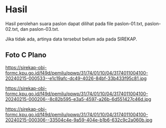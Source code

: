 # Hasil

Hasil perolehan suara paslon dapat dilihat pada file paslon-01.txt, paslon-02.txt, dan paslon-03.txt.

Jika tidak ada, artinya data tersebut belum ada pada SIREKAP.

## Foto C Plano

https://sirekap-obj-formc.kpu.go.id/f49d/pemilu/ppwp/31/74/01/10/04/3174011004100-20240215-000533--e1c19afc-dc49-4026-84bf-33b433f95c81.jpg

https://sirekap-obj-formc.kpu.go.id/f49d/pemilu/ppwp/31/74/01/10/04/3174011004100-20240215-000206--8c82b595-e3a5-4597-a26b-6d551427c46d.jpg

https://sirekap-obj-formc.kpu.go.id/f49d/pemilu/ppwp/31/74/01/10/04/3174011004100-20240215-000306--33504c4e-9a59-404e-b1b6-632c9c2a060b.jpg
